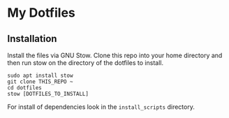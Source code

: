 # My Dotfiles

## Installation
Install the files via GNU Stow. Clone this repo into your home directory and
then run stow on the directory of the dotfiles to install.
```
sudo apt install stow
git clone THIS_REPO ~
cd dotfiles
stow [DOTFILES_TO_INSTALL]
```
For install of dependencies look in the `install_scripts` directory.
